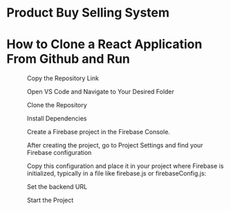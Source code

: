 # Product Buy Selling System


<h1>How to Clone a React Application From Github and Run</h1>
<ul>
    <ol>Copy the Repository Link</ol>
    <ol>Open VS Code and Navigate to Your Desired Folder</ol>
    <ol>Clone the Repository</ol>
    <ol> Install Dependencies</ol>
    <ol>Create a Firebase project in the Firebase Console.</ol>
    <ol>After creating the project, go to Project Settings and find your Firebase configuration</ol>
    <ol>Copy this configuration and place it in your project where Firebase is initialized, typically in a file like firebase.js or firebaseConfig.js:</ol>
    <ol>Set the backend URL</ol>
    <ol>Start the Project</ol>
</ul>
